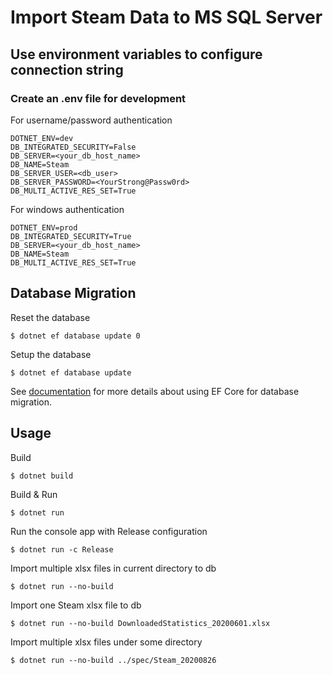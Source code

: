 # Import Steam Data to MS SQL Server

## Use environment variables to configure connection string

### Create an .env file for development

For username/password authentication

```
DOTNET_ENV=dev
DB_INTEGRATED_SECURITY=False
DB_SERVER=<your_db_host_name>
DB_NAME=Steam
DB_SERVER_USER=<db_user>
DB_SERVER_PASSWORD=<YourStrong@Passw0rd>
DB_MULTI_ACTIVE_RES_SET=True
```

For windows authentication

```
DOTNET_ENV=prod
DB_INTEGRATED_SECURITY=True
DB_SERVER=<your_db_host_name>
DB_NAME=Steam
DB_MULTI_ACTIVE_RES_SET=True
```

## Database Migration

Reset the database

```
$ dotnet ef database update 0
```

Setup the database

```
$ dotnet ef database update
```

See [documentation](https://docs.microsoft.com/en-us/ef/core/managing-schemas/migrations/?tabs=dotnet-core-cli) for more details about using EF Core for database migration.

## Usage

Build

```
$ dotnet build
```

Build & Run

```
$ dotnet run
```

Run the console app with Release configuration

```
$ dotnet run -c Release
```

Import multiple xlsx files in current directory to db

```
$ dotnet run --no-build
```

Import one Steam xlsx file to db

```
$ dotnet run --no-build DownloadedStatistics_20200601.xlsx
```

Import multiple xlsx files under some directory

```
$ dotnet run --no-build ../spec/Steam_20200826
```
